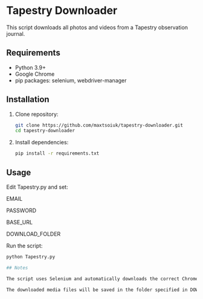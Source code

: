 # Tapestry Downloader

This script downloads all photos and videos from a Tapestry observation journal.

## Requirements

- Python 3.9+
- Google Chrome
- pip packages: selenium, webdriver-manager

## Installation

1. Clone repository:
   ```bash
   git clone https://github.com/maxtsoiuk/tapestry-downloader.git
   cd tapestry-downloader
2. Install dependencies:
   ```bash
   pip install -r requirements.txt

## Usage

Edit Tapestry.py and set:

EMAIL

PASSWORD

BASE_URL

DOWNLOAD_FOLDER

Run the script:

```bash
python Tapestry.py

## Notes

The script uses Selenium and automatically downloads the correct ChromeDriver version.

The downloaded media files will be saved in the folder specified in DOWNLOAD_FOLDER.
